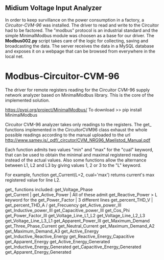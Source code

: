 ## Midium Voltage Input Analyzer
In order to keep survillance on the power consumption in a factory, a *Circuitor-CVM-96* was installed. The driver to read and write to the Circuitor had to be factored. The "modbus" protocol is an industrial standard and the simple MinimalModbus module was choosen as a base for our driver.
The **Modbus002.py** script takes care of the logic for collecting, saving and broadcasting the data. The server receives the data in a MySQL database and exposes it on a webpage that can be browsed from everywhere in the local net.

# Modbus-Circuitor-CVM-96
The driver for remote registers reading for the Circuitor CVM-96 supply network analyzer based on MinimalModbus library. This is the core of the implemented solution.

https://pypi.org/project/MinimalModbus/
To download >> pip install MinimalModbus


Circuitor CVM-96 analyzer takes only readings to the registers. The get_ functions implemented in the CircuitorCVM96 class exhaust the whole possible readings according to the manual uploaded to the url
http://www.samey.is/_pdf/_circutor/CVM_NRG96_Maelistod_Manual.pdf

Each function admits two values "min" and "max" for the "cual" keyword, that can be used to obtain the minimal and maximal registered reading instead of the actual values. Also some functions allow the alternance between L1, L2 and L3 by giving values 1, 2 or 3 to the "L" keyword.

For example, function get_Current(L=2, cual='max')
returns current's max registered value for line L2.

get_ functions included:
  get_Voltage_Phase     \
  get_Current           |
  get_Active_Power      |   All of these admit
  get_Reactive_Power    >   L keyword for the
  get_Power_Factor      |   3 different lines
  get_percent_THD_V     |
  get_percent_THD_A     /
  get_Frecuency
  get_Active_power_III
  get_Inductive_power_III
  get_Capacitive_power_III
  get_Cos_Phi
  get_Power_Factor_III
  get_Voltage_Line_L1_L2
  get_Voltage_Line_L2_L3
  get_Voltage_Line_L3_L1
  get_Apparent_Power_III
  get_Maximum_Demand
  get_Three_Phase_Current
  get_Neutral_Current
  get_Maximum_Demand_A2
  get_Maximum_Demand_A3
  get_Active_Energy
  get_Inductive_Reactive_Energy
  get_Reactive_Energy_Capacitive
  get_Apparent_Energy
  get_Active_Energy_Generated
  get_Inductive_Energy_Generated
  get_Capacitive_Energy_Generated
  get_Apparent_Energy_Generated

